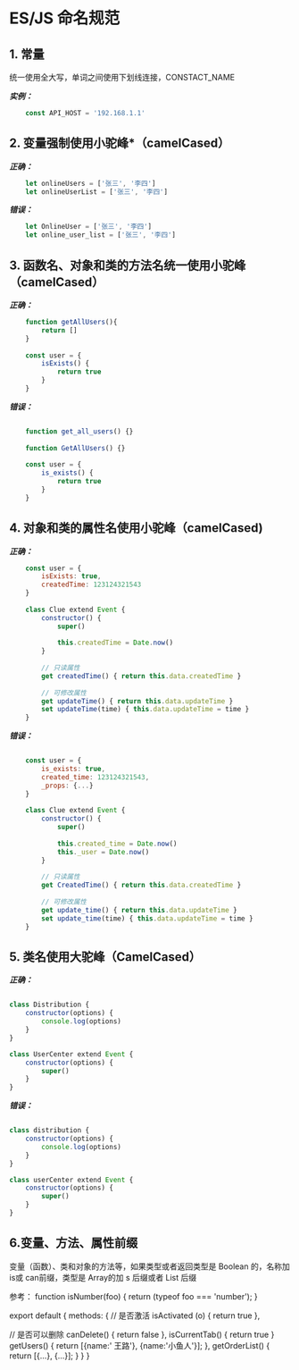 # ES/JS 命名规范

## 1. 常量

统一使用全大写，单词之间使用下划线连接，CONSTACT_NAME

***实例：***

```javascript
    const API_HOST = '192.168.1.1'
```

## 2. 变量强制使用**小驼峰***（camelCased）

***正确：***

```javascript
    let onlineUsers = ['张三', '李四']
    let onlineUserList = ['张三', '李四']
```

***错误：***

```javascript
    let OnlineUser = ['张三', '李四']
    let online_user_list = ['张三', '李四']
```

## 3. 函数名、对象和类的方法名统一使用小驼峰（camelCased）

***正确：***

```javascript
    function getAllUsers(){
        return []
    }
    
    const user = {
        isExists() {
            return true
        }
    }
```

***错误：***

```javascript

    function get_all_users() {}
    
    function GetAllUsers() {}
    
    const user = {
        is_exists() {
            return true
        }
    }
```
    
## 4. 对象和类的属性名使用小驼峰（camelCased)

***正确：***

```javascript
    const user = {
        isExists: true,
        createdTime: 123124321543
    }
    
    class Clue extend Event {
        constructor() {
            super()
            
            this.createdTime = Date.now()
        }
        
        // 只读属性
        get createdTime() { return this.data.createdTime }
        
        // 可修改属性
        get updateTime() { return this.data.updateTime }
        set updateTime(time) { this.data.updateTime = time }        
    }
```

***错误：***

```javascript

    const user = {
        is_exists: true,
        created_time: 123124321543,
        _props: {...}
    }
    
    class Clue extend Event {
        constructor() {
            super()
            
            this.created_time = Date.now()
            this._user = Date.now()
        }
        
        // 只读属性
        get CreatedTime() { return this.data.createdTime }
        
        // 可修改属性
        get update_time() { return this.data.updateTime }
        set update_time(time) { this.data.updateTime = time }        
    }
```


## 5. 类名使用大驼峰（CamelCased）

***正确：***
```javascript

class Distribution {
    constructor(options) {
        console.log(options)
    }
}

class UserCenter extend Event {
    constructor(options) {
        super()
    }
}
```

***错误：***

```javascript

class distribution {
    constructor(options) {
        console.log(options)
    }
}

class userCenter extend Event {
    constructor(options) {
        super()
    }
}
```

## 6.变量、方法、属性前缀

变量（函数）、类和对象的方法等，如果类型或者返回类型是 Boolean 的，名称加 is或 can前缀，类型是 Array的加 s 后缀或者 List 后缀

参考：
function isNumber(foo) { return (typeof foo === 'number'); }

export default {
methods: {
// 是否激活
isActivated (o) { return true },

// 是否可以删除
canDelete() { return false },
isCurrentTab() { return true }
getUsers() { return [{name:' 王路'}, {name:'小鱼人'}]; },
getOrderList() { return [{…}, {…}]; }
}
}